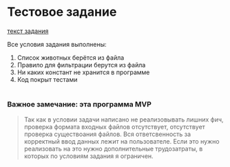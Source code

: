 # Тестовое задание
[текст задания](https://github.com/ViktorShiyan/testworknl/blob/master/task.md)

Все условия задания выполнены:

1. Список животных берётся из файла
2. Правило для фильтрации берутся из файла
3. Ни каких констант не хранится в программе
4. Код покрыт тестами


# <h3> Важное замечание: эта программа MVP 
  >Так как в условии задачи написано не реализовывать лишних фич, 
  >проверка формата входных файлов отсутствует, 
  >отсутствует проверка существоания файлов. 
  >Вся ответсвенность за корректный ввод данных лежит на пользователе.
  >Если это нужно реализовать на это нужно дополнительные трудозатраты,
  >в которых по условиям задания я ограничен.
